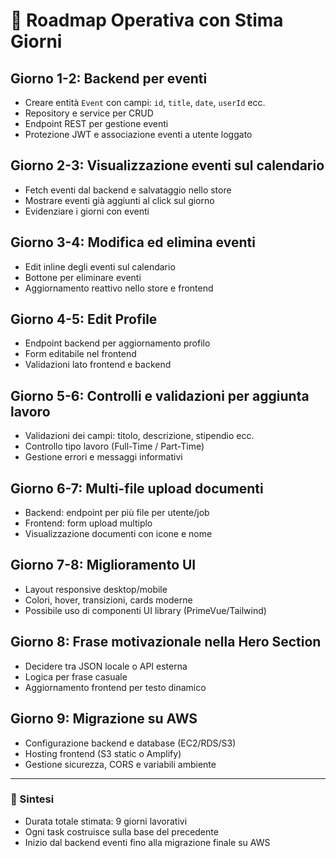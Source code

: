 # 📅 Roadmap Operativa con Stima Giorni

## Giorno 1-2: Backend per eventi
- Creare entità `Event` con campi: `id`, `title`, `date`, `userId` ecc.
- Repository e service per CRUD
- Endpoint REST per gestione eventi
- Protezione JWT e associazione eventi a utente loggato

## Giorno 2-3: Visualizzazione eventi sul calendario
- Fetch eventi dal backend e salvataggio nello store
- Mostrare eventi già aggiunti al click sul giorno
- Evidenziare i giorni con eventi

## Giorno 3-4: Modifica ed elimina eventi
- Edit inline degli eventi sul calendario
- Bottone per eliminare eventi
- Aggiornamento reattivo nello store e frontend

## Giorno 4-5: Edit Profile
- Endpoint backend per aggiornamento profilo
- Form editabile nel frontend
- Validazioni lato frontend e backend

## Giorno 5-6: Controlli e validazioni per aggiunta lavoro
- Validazioni dei campi: titolo, descrizione, stipendio ecc.
- Controllo tipo lavoro (Full-Time / Part-Time)
- Gestione errori e messaggi informativi

## Giorno 6-7: Multi-file upload documenti
- Backend: endpoint per più file per utente/job
- Frontend: form upload multiplo
- Visualizzazione documenti con icone e nome

## Giorno 7-8: Miglioramento UI
- Layout responsive desktop/mobile
- Colori, hover, transizioni, cards moderne
- Possibile uso di componenti UI library (PrimeVue/Tailwind)

## Giorno 8: Frase motivazionale nella Hero Section
- Decidere tra JSON locale o API esterna
- Logica per frase casuale
- Aggiornamento frontend per testo dinamico

## Giorno 9: Migrazione su AWS
- Configurazione backend e database (EC2/RDS/S3)
- Hosting frontend (S3 static o Amplify)
- Gestione sicurezza, CORS e variabili ambiente

---

### 🔄 Sintesi
- Durata totale stimata: 9 giorni lavorativi
- Ogni task costruisce sulla base del precedente
- Inizio dal backend eventi fino alla migrazione finale su AWS

